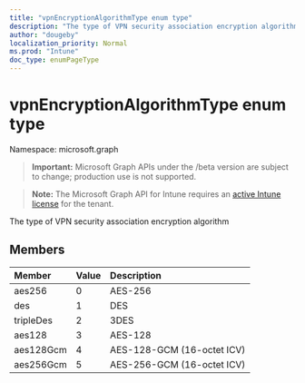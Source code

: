 ```yaml
---
title: "vpnEncryptionAlgorithmType enum type"
description: "The type of VPN security association encryption algorithm"
author: "dougeby"
localization_priority: Normal
ms.prod: "Intune"
doc_type: enumPageType
---
```


# vpnEncryptionAlgorithmType enum type

Namespace: microsoft.graph

> **Important:** Microsoft Graph APIs under the /beta version are subject to change; production use is not supported.

> **Note:** The Microsoft Graph API for Intune requires an [active Intune license](https://go.microsoft.com/fwlink/?linkid=839381) for the tenant.

The type of VPN security association encryption algorithm

## Members
|Member|Value|Description|
|:---|:---|:---|
|aes256|0|AES-256|
|des|1|DES|
|tripleDes|2|3DES|
|aes128|3|AES-128|
|aes128Gcm|4|AES-128-GCM (16-octet ICV)|
|aes256Gcm|5|AES-256-GCM (16-octet ICV)|



